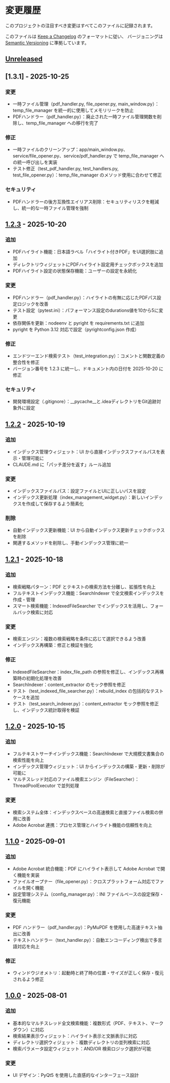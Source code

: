 # 変更履歴

このプロジェクトの注目すべき変更はすべてこのファイルに記録されます。

このファイルは [Keep a Changelog](https://keepachangelog.com/ja/1.0.0/) のフォーマットに従い、
バージョニングは [Semantic Versioning](https://semver.org/lang/ja/) に準拠しています。

## [Unreleased]

## [1.3.1] - 2025-10-25

### 変更
- 一時ファイル管理（pdf_handler.py, file_opener.py, main_window.py）：temp_file_manager を統一的に使用してメモリリークを防止
- PDFハンドラー（pdf_handler.py）：廃止された一時ファイル管理関数を削除し、temp_file_manager への移行を完了

### 修正
- 一時ファイルのクリーンアップ：app/main_window.py、service/file_opener.py、service/pdf_handler.py で temp_file_manager への統一呼び出しを実装
- テスト修正（test_pdf_handler.py, test_handlers.py, test_file_opener.py）：temp_file_manager のメソッド使用に合わせて修正

### セキュリティ
- PDFハンドラーの後方互換性エイリアス削除：セキュリティリスクを軽減し、統一的な一時ファイル管理を強制

## [1.2.3] - 2025-10-20

### 追加
- PDFハイライト機能：日本語ラベル「ハイライト付きPDF」をUI選択肢に追加
- ディレクトリウィジェットにPDFハイライト設定用チェックボックスを追加
- PDFハイライト設定の状態保存機能：ユーザーの設定を永続化

### 変更
- PDFハンドラー（pdf_handler.py）：ハイライトの有無に応じたPDFパス設定ロジックを改善
- テスト設定（pytest.ini）：パフォーマンス設定のdurations値を10から5に変更
- 依存関係を更新：nodeenv と pyright を requirements.txt に追加
- pyright を Python 3.12 対応で設定（pyrightconfig.json 作成）

### 修正
- エンドツーエンド検索テスト（test_integration.py）：コメントと関数定義の整合性を修正
- バージョン番号を 1.2.3 に統一し、ドキュメント内の日付を 2025-10-20 に修正

### セキュリティ
- 開発環境設定（.gitignore）：__pycache__と.ideaディレクトリをGit追跡対象外に設定

## [1.2.2] - 2025-10-19

### 追加
- インデックス管理ウィジェット：UI から直接インデックスファイルパスを表示・管理可能に
- CLAUDE.md に「パッチ差分を返す」ルール追加

### 変更
- インデックスファイルパス：設定ファイルとUIに正しいパスを設定
- インデックス更新処理（index_management_widget.py）：新しいインデックスを作成して保存するよう簡素化

### 削除
- 自動インデックス更新機能：UI から自動インデックス更新チェックボックスを削除
- 関連するメソッドを削除し、手動インデックス管理に統一

## [1.2.1] - 2025-10-18

### 追加
- 検索戦略パターン：PDF とテキストの検索方法を分離し、拡張性を向上
- フルテキストインデックス機能：SearchIndexer で全文検索インデックスを作成・管理
- スマート検索機能：IndexedFileSearcher でインデックスを活用し、フォールバック検索に対応

### 変更
- 検索エンジン：複数の検索戦略を条件に応じて選択できるよう改善
- インデックス再構築：修正と検証を強化

### 修正
- IndexedFileSearcher：index_file_path の参照を修正し、インデックス再構築時の初期化処理を改善
- SearchIndexer：content_extractor のモック参照を修正
- テスト（test_indexed_file_searcher.py）：rebuild_index の包括的なテストケースを追加
- テスト（test_search_indexer.py）：content_extractor モック参照を修正し、インデックス統計取得を検証

## [1.2.0] - 2025-10-15

### 追加
- フルテキストサーチインデックス機能：SearchIndexer で大規模文書集合の検索性能を向上
- インデックス管理ウィジェット：UI からインデックスの構築・更新・削除が可能に
- マルチスレッド対応のファイル検索エンジン（FileSearcher）：ThreadPoolExecutor で並列処理

### 変更
- 検索システム全体：インデックスベースの高速検索と直接ファイル検索の併用に改善
- Adobe Acrobat 連携：プロセス管理とハイライト機能の信頼性を向上

## [1.1.0] - 2025-09-01

### 追加
- Adobe Acrobat 統合機能：PDF にハイライト表示して Adobe Acrobat で開く機能を実装
- ファイルオープナー（file_opener.py）：クロスプラットフォーム対応でファイルを開く機能
- 設定管理システム（config_manager.py）：INI ファイルベースの設定保存・復元機能

### 変更
- PDF ハンドラー（pdf_handler.py）：PyMuPDF を使用した高速テキスト抽出に改善
- テキストハンドラー（text_handler.py）：自動エンコーディング検出で多言語対応を向上

### 修正
- ウィンドウジオメトリ：起動時と終了時の位置・サイズが正しく保存・復元されるよう修正

## [1.0.0] - 2025-08-01

### 追加
- 基本的なマルチスレッド全文検索機能：複数形式（PDF、テキスト、マークダウン）に対応
- 検索結果表示ウィジェット：ハイライト表示と文脈表示に対応
- ディレクトリ選択ウィジェット：複数ディレクトリの並列検索に対応
- 検索パラメータ設定ウィジェット：AND/OR 検索ロジック選択が可能

### 変更
- UI デザイン：PyQt5 を使用した直感的なインターフェース設計

[Unreleased]: https://github.com/yokam-oss/ManualSearch/compare/v1.3.0...HEAD
[1.3.0]: https://github.com/yokam-oss/ManualSearch/compare/v1.2.3...v1.3.0
[1.2.3]: https://github.com/yokam-oss/ManualSearch/compare/v1.2.2...v1.2.3
[1.2.2]: https://github.com/yokam-oss/ManualSearch/compare/v1.2.1...v1.2.2
[1.2.1]: https://github.com/yokam-oss/ManualSearch/compare/v1.2.0...v1.2.1
[1.2.0]: https://github.com/yokam-oss/ManualSearch/compare/v1.1.0...v1.2.0
[1.1.0]: https://github.com/yokam-oss/ManualSearch/compare/v1.0.0...v1.1.0
[1.0.0]: https://github.com/yokam-oss/ManualSearch/releases/tag/v1.0.0
